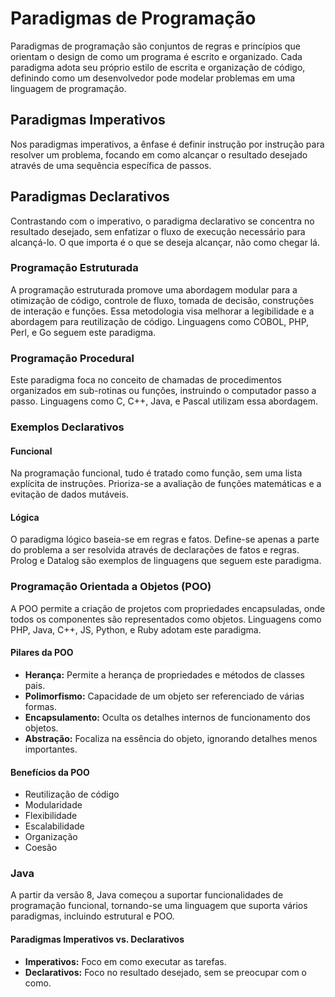 # Paradigmas de Programação

Paradigmas de programação são conjuntos de regras e princípios que orientam o design de como um programa é escrito e organizado. Cada paradigma adota seu próprio estilo de escrita e organização de código, definindo como um desenvolvedor pode modelar problemas em uma linguagem de programação.

## Paradigmas Imperativos

Nos paradigmas imperativos, a ênfase é definir instrução por instrução para resolver um problema, focando em como alcançar o resultado desejado através de uma sequência específica de passos.

## Paradigmas Declarativos

Contrastando com o imperativo, o paradigma declarativo se concentra no resultado desejado, sem enfatizar o fluxo de execução necessário para alcançá-lo. O que importa é o que se deseja alcançar, não como chegar lá.

### Programação Estruturada

A programação estruturada promove uma abordagem modular para a otimização de código, controle de fluxo, tomada de decisão, construções de interação e funções. Essa metodologia visa melhorar a legibilidade e a abordagem para reutilização de código. Linguagens como COBOL, PHP, Perl, e Go seguem este paradigma.

### Programação Procedural

Este paradigma foca no conceito de chamadas de procedimentos organizados em sub-rotinas ou funções, instruindo o computador passo a passo. Linguagens como C, C++, Java, e Pascal utilizam essa abordagem.

### Exemplos Declarativos

#### Funcional

Na programação funcional, tudo é tratado como função, sem uma lista explícita de instruções. Prioriza-se a avaliação de funções matemáticas e a evitação de dados mutáveis.

#### Lógica

O paradigma lógico baseia-se em regras e fatos. Define-se apenas a parte do problema a ser resolvida através de declarações de fatos e regras. Prolog e Datalog são exemplos de linguagens que seguem este paradigma.

### Programação Orientada a Objetos (POO)

A POO permite a criação de projetos com propriedades encapsuladas, onde todos os componentes são representados como objetos. Linguagens como PHP, Java, C++, JS, Python, e Ruby adotam este paradigma.

#### Pilares da POO

- **Herança:** Permite a herança de propriedades e métodos de classes pais.
- **Polimorfismo:** Capacidade de um objeto ser referenciado de várias formas.
- **Encapsulamento:** Oculta os detalhes internos de funcionamento dos objetos.
- **Abstração:** Focaliza na essência do objeto, ignorando detalhes menos importantes.

#### Benefícios da POO

- Reutilização de código
- Modularidade
- Flexibilidade
- Escalabilidade
- Organização
- Coesão

### Java

A partir da versão 8, Java começou a suportar funcionalidades de programação funcional, tornando-se uma linguagem que suporta vários paradigmas, incluindo estrutural e POO.

#### Paradigmas Imperativos vs. Declarativos

- **Imperativos:** Foco em como executar as tarefas.
- **Declarativos:** Foco no resultado desejado, sem se preocupar com o como.
